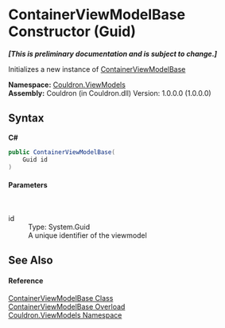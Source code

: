 # ContainerViewModelBase Constructor (Guid)
 _**\[This is preliminary documentation and is subject to change.\]**_

Initializes a new instance of <a href="T_Couldron_ViewModels_ContainerViewModelBase">ContainerViewModelBase</a>

**Namespace:**&nbsp;<a href="N_Couldron_ViewModels">Couldron.ViewModels</a><br />**Assembly:**&nbsp;Couldron (in Couldron.dll) Version: 1.0.0.0 (1.0.0.0)

## Syntax

**C#**<br />
``` C#
public ContainerViewModelBase(
	Guid id
)
```


#### Parameters
&nbsp;<dl><dt>id</dt><dd>Type: System.Guid<br />A unique identifier of the viewmodel</dd></dl>

## See Also


#### Reference
<a href="T_Couldron_ViewModels_ContainerViewModelBase">ContainerViewModelBase Class</a><br /><a href="Overload_Couldron_ViewModels_ContainerViewModelBase__ctor">ContainerViewModelBase Overload</a><br /><a href="N_Couldron_ViewModels">Couldron.ViewModels Namespace</a><br />